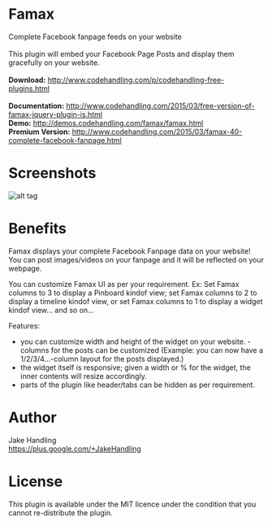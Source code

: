 Famax
=====

Complete Facebook fanpage feeds on your website
<br>
<br>
This plugin will embed your Facebook Page Posts and display them gracefully on your website.
<br>
<br>
<b>Download:</b> http://www.codehandling.com/p/codehandling-free-plugins.html
<br><br>
<b>Documentation:</b> http://www.codehandling.com/2015/03/free-version-of-famax-jquery-plugin-is.html
<br>
<b>Demo:</b> http://demos.codehandling.com/famax/famax.html
<br>
<b>Premium Version:</b> http://www.codehandling.com/2015/03/famax-40-complete-facebook-fanpage.html

Screenshots
========

![alt tag](https://2.bp.blogspot.com/-cDleg-coTFg/V2utC40y0SI/AAAAAAAAB_s/zfk2j8Se118KP0h59DxU4i1Gaa2k0FP6QCLcB/s800/fmax_screen_1.png)

Benefits
========

Famax displays your complete Facebook Fanpage data on your website! You can post images/videos on your fanpage and it will be reflected on your webpage. 

You can customize Famax UI as per your requirement. Ex: Set Famax columns to 3 to display a Pinboard kindof view; set Famax columns to 2 to display a timeline kindof view, or set Famax columns to 1 to display a widget kindof view... and so on... 

Features:
- you can customize width and height of the widget on your website. - columns for the posts can be customized (Example: you can now have a 1/2/3/4...-column layout for the posts displayed.)
- the widget itself is responsive; given a width or % for the widget, the inner contents will resize accordingly.
- parts of the plugin like header/tabs can be hidden as per requirement.

Author
======
Jake Handling<br>
https://plus.google.com/+JakeHandling

License
=======
This plugin is available under the MIT licence under the condition that you cannot re-distribute the plugin.

